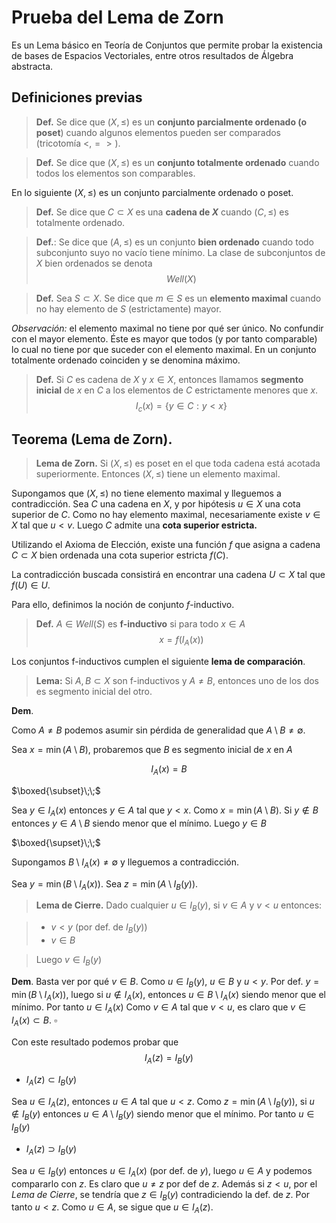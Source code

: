# Prueba del Lema de Zorn

Es un Lema básico en Teoría de Conjuntos que permite probar la existencia de bases de Espacios Vectoriales, entre otros resultados de Álgebra abstracta.

## Definiciones previas

> **Def.** Se dice que $(X, \leq)$ es un **conjunto parcialmente ordenado (o poset**) cuando algunos elementos pueden ser comparados (tricotomía $\lt, = \gt)$.

> **Def.**  Se dice que $(X, \leq)$ es un **conjunto totalmente ordenado** cuando todos los elementos son comparables.

En lo siguiente $(X, \leq)$ es un conjunto parcialmente ordenado o poset.

> **Def.** Se dice que $C \subset X$ es una **cadena de $X$** cuando $(C, \leq)$ es totalmente ordenado.

> **Def.**: Se dice que $(A, \leq)$ es un conjunto **bien ordenado** cuando todo subconjunto suyo no vacío tiene mínimo. 
La clase de subconjuntos de $X$ bien ordenados se denota 
$$Well(X)$$

> **Def.** Sea $S \subset X$. Se dice que $m \in S$ es un **elemento maximal** cuando no hay elemento de $S$ (estrictamente) mayor.

*Observación:* el elemento maximal no tiene por qué ser único. No confundir con el mayor elemento. Éste es mayor que todos (y por tanto comparable) lo cual no tiene por que suceder con el elemento maximal.
En un conjunto totalmente ordenado coinciden y se denomina máximo.

> **Def.** Si $C$ es cadena de $X$ y $x \in X$, entonces llamamos **segmento inicial** de $x$ en $C$ a los elementos de $C$ estrictamente menores que $x$.
$$
    I_c(x) = \{y \in C : y \lt x\}
$$

## Teorema (Lema de Zorn). 

> **Lema de Zorn.** Si $(X, \leq)$ es poset en el que toda cadena está acotada superiormente. Entonces $(X, \leq)$ tiene un elemento maximal.

Supongamos que $(X, \leq)$ no tiene elemento maximal y lleguemos a contradicción. Sea $C$ una cadena en $X$, y por hipótesis $u \in X$ una cota superior de $C$. Como no hay elemento maximal, necesariamente existe $v \in X$ tal que $u \lt v$. Luego $C$ admite una **cota superior estricta.**

Utilizando el Axioma de Elección, existe una función $f$ que asigna a cadena $C \subset X$ bien ordenada una cota superior estricta $f(C)$.

La contradicción buscada consistirá en encontrar una cadena $U \subset X$ tal que $f(U) \in U$.

Para ello, definimos la noción de conjunto $f$-inductivo.

> **Def.** $A \in Well(S)$ es **f-inductivo** si para todo $x \in A$
$$
x = f(I_A(x))
$$

Los conjuntos f-inductivos cumplen el siguiente **lema de comparación**.

> **Lema:** Si $A, B \subset X$ son f-inductivos y $A \neq B$, entonces uno de los dos es segmento inicial del otro.

**Dem**.

Como $A \neq B$ podemos asumir sin pérdida de generalidad que $A \setminus B \neq \emptyset$.

Sea $x = \min(A \setminus B)$, probaremos que $B$ es segmento inicial de $x$ en $A$

$$I_A(x) = B$$


$\boxed{\subset}\;\;$

Sea $y \in I_A(x)$ entonces $y \in A$ tal que $y \lt x$. Como $x = \min(A \setminus B)$. Si $y \notin B$ entonces $y \in A \setminus B$ siendo menor que el mínimo. Luego $y \in B$


$\boxed{\supset}\;\;$

Supongamos $B \setminus I_A(x) \neq \emptyset$ y lleguemos a contradicción.

Sea $y = \min(B \setminus I_A(x))$.
Sea $z = \min(A \setminus I_B(y))$.

> **Lema de Cierre.** Dado cualquier $u \in I_B(y)$, si $v \in A$ y $v \lt u$ entonces:

> - $v \lt y$  (por def. de $I_B(y)$)
> - $v \in B$ 

> Luego $v \in I_B(y)$

**Dem**.
Basta ver por qué $v \in B$.
Como $u \in I_B(y)$, $u \in B$ y $u \lt y$. 
Por def. $y = \min(B \setminus I_A(x))$, luego si $u \notin I_A(x)$, entonces $u \in B \setminus I_A(x)$  siendo menor que el mínimo.
Por tanto $u \in I_A(x)$
Como $v \in A$ tal que $v \lt u$, es claro que $v \in I_A(x) \subset B$. $\square$

Con este resultado podemos probar que
$$
I_A(z) = I_B(y)
$$

- $I_A(z) \subset I_B(y)$

Sea $u \in I_A(z)$, entonces $u \in A$ tal que $u \lt z$.
Como $z = \min(A \setminus I_B(y))$, si $u \notin I_B(y)$ entonces $u \in A \setminus I_B(y)$ siendo menor que el mínimo.
Por tanto $u \in I_B(y)$


- $I_A(z) \supset I_B(y)$

Sea $u \in I_B(y)$ entonces $u \in I_A(x)$ (por def. de $y$), luego $u \in A$ y podemos compararlo con $z$.
Es claro que $u \neq z$ por def de $z$.
Además si $z \lt u$, por el *Lema de Cierre*, se tendría que $z \in I_B(y)$ contradiciendo la def. de $z$.
Por tanto $u \lt z$. Como $u \in A$, se sigue que $u \in I_A(z)$.